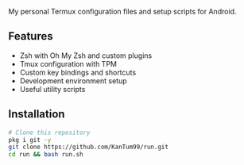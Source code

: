 
My personal Termux configuration files and setup scripts for Android.

## Features

- Zsh with Oh My Zsh and custom plugins
- Tmux configuration with TPM
- Custom key bindings and shortcuts
- Development environment setup
- Useful utility scripts

## Installation

```bash
# Clone this repository
pkg i git -y
git clone https://github.com/KanTum99/run.git
cd run && bash run.sh

